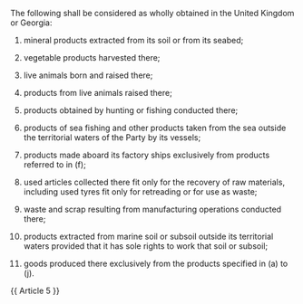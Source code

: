 The following shall be considered as wholly obtained in the United Kingdom or Georgia:

1. mineral products extracted from its soil or from its seabed;

2. vegetable products harvested there;

3. live animals born and raised there;

4. products from live animals raised there;

5. products obtained by hunting or fishing conducted there;

6. products of sea fishing and other products taken from the sea outside the territorial waters of the Party by its vessels;

7. products made aboard its factory ships exclusively from products referred to in (f);

8. used articles collected there fit only for the recovery of raw materials, including used tyres fit only for retreading or for use as waste;

9. waste and scrap resulting from manufacturing operations conducted there;

10. products extracted from marine soil or subsoil outside its territorial waters provided that it has sole rights to work that soil or subsoil;

11. goods produced there exclusively from the products specified in (a) to (j).

{{ Article 5 }}
